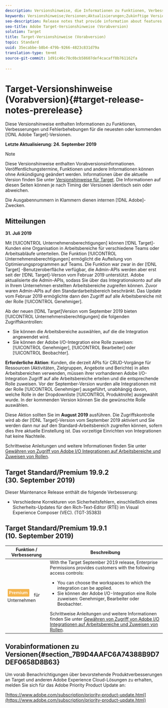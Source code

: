 ```yaml
---
description: Versionshinweise, die Informationen zu Funktionen, Verbesserungen und Fehlerbehebungen in den neuesten oder kommenden Adobe Target-Versionen enthalten.
keywords: Versionshinweise;Versionen;Aktualisierungen;Zukünftige Versionen;Verbesserungen;neue Funktionen;Fehlerbehebungen
seo-description: Release notes that provide information about features, enhancements, and fixes for the latest or upcoming DNL Adobe Target releases.
seo-title: Adobe Target-Versionshinweise (Vorabversion)
solution: Target
title: Target-Versionshinweise (Vorabversion)
topic: Standard
uuid: 35ecabbe-b8b4-479b-9266-4823c831d79a
translation-type: tm+mt
source-git-commit: 1d91c46c78c0bcb58607def4cacaff0b761162fa

---
```



# Target-Versionshinweise (Vorabversion){#target-release-notes-prerelease}

Diese Versionshinweise enthalten Informationen zu Funktionen, Verbesserungen und Fehlerbehebungen für die neuesten oder kommenden [!DNL Adobe Target]-Versionen.

**Letzte Aktualisierung: 24. September 2019**

>[!NOTE]
>
>Diese Versionshinweise enthalten Vorabversionsinformationen. Veröffentlichungstermine, Funktionen und andere Informationen können ohne Ankündigung geändert werden. Informationen über die aktuelle Version finden Sie unter [Versionshinweise für Target](release-notes.md). Die Informationen auf diesen Seiten können je nach Timing der Versionen identisch sein oder abweichen.
>
>Die Ausgabennummern in Klammern dienen internen [!DNL Adobe]-Zwecken.

## Mitteilungen

**31. Juli 2019**

Mit [!UICONTROL Unternehmensberechtigungen] können [!DNL Target]-Kunden eine Organisation in Arbeitsbereiche für verschiedene Teams oder Arbeitsabläufe unterteilen. Die Funktion [!UICONTROL Unternehmensberechtigungen] ermöglicht die Aufteilung von Optimierungsprogrammen auf Teams. Die Funktion war zwar in der [!DNL Target] -Benutzeroberfläche verfügbar, die Admin-APIs werden aber erst seit der [!DNL Target]-Verson vom Februar 2019 unterstützt. Adobe aktualisierte die Admin-APIs, sodass Sie über das Integrationskonto auf alle in Ihrem Unternehmen erstellten Arbeitsbereiche zugreifen können. Zuvor waren Admin-APIs auf den Standardarbeitsbereich beschränkt. Das Update vom Februar 2019 ermöglichte dann den Zugriff auf alle Arbeitsbereiche mit der Rolle [!UICONTROL Genehmiger].

Ab der neuen [!DNL Target]Version vom September 2019 bieten [!UICONTROL Unternehmensberechtigungen] die folgenden Zugriffskontrollen:

* Sie können die Arbeitsbereiche auswählen, auf die die Integration angewendet wird.
* Sie können der Adobe I/O-Integration eine Rolle zuweisen: [!UICONTROL Genehmiger], [!UICONTROL Bearbeiter] oder [!UICONTROL Beobachter].

**Erforderliche Aktion**: Kunden, die derzeit APIs für CRUD-Vorgänge für Ressourcen (Aktivitäten, Zielgruppen, Angebote und Berichte) in allen Arbeitsbereichen verwenden, müssen ihrer vorhandenen Adobe I/O-Integration Zugriff auf alle Arbeitsbereiche erteilen und die entsprechende Rolle zuweisen. Vor der September-Version wurden alle Integrationen mit der Rolle [!UICONTROL Genehmiger] ausgeführt, unabhängig davon, welche Rolle in der Dropdownliste [!UICONTROL Produktrolle] ausgewählt wurde. In der kommenden Version können Sie die gewünschte Rolle auswählen.

Diese Aktion sollten Sie im **August 2019** ausführen. Die Zugriffskontrolle wird ab der [!DNL Target]-Version vom September 2019 aktiviert und Sie werden dann nur auf den Standard-Arbeitsbereich zugreifen können, sofern dies Ihre aktuelle Einstellung ist. Das vorzeitige Einrichten von Integrationen hat keine Nachteile.

Schrittweise Anleitungen und weitere Informationen finden Sie unter [Gewähren von Zugriff von Adobe I/O Integrationen auf Arbeitsbereiche und Zuweisen von Rollen](/help/administrating-target/c-user-management/property-channel/configure-adobe-io-integration.md).

## Target Standard/Premium 19.9.2 (30. September 2019)

Dieser Maintenance Release enthält die folgende Verbesserung:

* Verschiedene Korrekturen von Sicherheitsfehlern, einschließlich eines Sicherheits-Updates für den Rich-Text-Editor (RTE) im Visual Experience Composer (VEC). (TGT-35383)

## Target Standard/Premium 19.9.1 (10. September 2019)

| Funktion  / Verbesserung | Beschreibung |
| --- | --- |
| ![Premium-Zeichen](/help/assets/premium.png) für Unternehmen | With the Target September 2019 release, Enterprise Permissions provides customers with the following access controls:<UL><li>You can choose the workspaces to which the integration can be applied.</li><li>Sie können der Adobe I/O-Integration eine Rolle zuweisen: Genehmiger, Bearbeiter oder Beobachter.</li></ul>Schrittweise Anleitungen und weitere Informationen finden Sie unter [Gewähren von Zugriff von Adobe I/O Integrationen auf Arbeitsbereiche und Zuweisen von Rollen](/help/administrating-target/c-user-management/property-channel/configure-adobe-io-integration.md). |

## Vorabinformationen zu Versionen{#section_7B9D4AAFC6A74388B9D7DEF0658D8B63}

Um vorab Benachrichtigungen über bevorstehende Produktverbesserungen an Target und anderen Adobe Experience Cloud-Lösungen zu erhalten, melden Sie sich für das Adobe Priority Product Update an:

[https://www.adobe.com/subscription/priority-product-update.html](https://www.adobe.com/subscription/priority-product-update.html)
